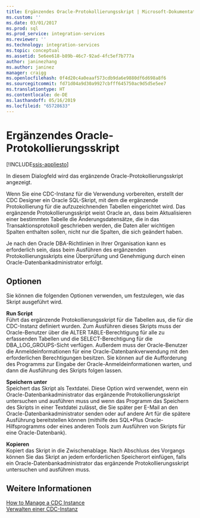 ```yaml
---
title: Ergänzendes Oracle-Protokollierungsskript | Microsoft-Dokumentation
ms.custom: ''
ms.date: 03/01/2017
ms.prod: sql
ms.prod_service: integration-services
ms.reviewer: ''
ms.technology: integration-services
ms.topic: conceptual
ms.assetid: 5e6ee618-b89b-46c7-92ad-4fc5ef7b777a
author: janinezhang
ms.author: janinez
manager: craigg
ms.openlocfilehash: 0f4d20c4a0eaaf573cdb9da6e9880df6d698a8f6
ms.sourcegitcommit: fd71d04a9d30a9927cbfff645750ac9d5d5e5ee7
ms.translationtype: HT
ms.contentlocale: de-DE
ms.lasthandoff: 05/16/2019
ms.locfileid: "65728633"
---
```

# <a name="oracle-supplemental-logging-script"></a>Ergänzendes Oracle-Protokollierungsskript

[!INCLUDE[ssis-appliesto](../../includes/ssis-appliesto-ssvrpluslinux-asdb-asdw-xxx.md)]


  In diesem Dialogfeld wird das ergänzende Oracle-Protokollierungsskript angezeigt.  
  
 Wenn Sie eine CDC-Instanz für die Verwendung vorbereiten, erstellt der CDC Designer ein Oracle SQL-Skript, mit dem die ergänzende Protokollierung für die aufzuzeichnenden Tabellen eingerichtet wird. Das ergänzende Protokollierungsskript weist Oracle an, dass beim Aktualisieren einer bestimmten Tabelle die Änderungsdatensätze, die in das Transaktionsprotokoll geschrieben werden, die Daten aller wichtigen Spalten enthalten sollen, nicht nur die Spalten, die sich geändert haben.  
  
 Je nach den Oracle DBA-Richtlinien in Ihrer Organisation kann es erforderlich sein, dass beim Ausführen des ergänzenden Protokollierungsskripts eine Überprüfung und Genehmigung durch einen Oracle-Datenbankadministrator erfolgt.  
  
## <a name="options"></a>Optionen  
 Sie können die folgenden Optionen verwenden, um festzulegen, wie das Skript ausgeführt wird.  
  
 **Run Script**  
 Führt das ergänzende Protokollierungsskript für die Tabellen aus, die für die CDC-Instanz definiert wurden. Zum Ausführen dieses Skripts muss der Oracle-Benutzer über die ALTER TABLE-Berechtigung für alle zu erfassenden Tabellen und die SELECT-Berechtigung für die DBA_LOG_GROUPS-Sicht verfügen. Außerdem muss der Oracle-Benutzer die Anmeldeinformationen für eine Oracle-Datenbankverwendung mit den erforderlichen Berechtigungen besitzen. Sie können auf die Aufforderung des Programms zur Eingabe der Oracle-Anmeldeinformationen warten, und dann die Ausführung des Skripts folgen lassen.  
  
 **Speichern unter**  
 Speichert das Skript als Textdatei. Diese Option wird verwendet, wenn ein Oracle-Datenbankadministrator das ergänzende Protokollierungsskript untersuchen und ausführen muss und wenn das Programm das Speichern des Skripts in einer Textdatei zulässt, die Sie später per E-Mail an den Oracle-Datenbankadministrator senden oder auf andere Art für die spätere Ausführung bereitstellen können (mithilfe des SQL*Plus Oracle-Hilfsprogramms oder eines anderen Tools zum Ausführen von Skripts für eine Oracle-Datenbank).  
  
 **Kopieren**  
 Kopiert das Skript in die Zwischenablage. Nach Abschluss des Vorgangs können Sie das Skript an jedem erforderlichen Speicherort einfügen, falls ein Oracle-Datenbankadministrator das ergänzende Protokollierungsskript untersuchen und ausführen muss.  
  
## <a name="see-also"></a>Weitere Informationen  
 [How to Manage a CDC Instance](../../integration-services/change-data-capture/how-to-manage-a-cdc-instance.md)   
 [Verwalten einer CDC-Instanz](../../integration-services/change-data-capture/manage-a-cdc-instance.md)  
  
  
